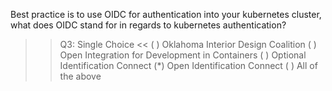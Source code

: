 Best practice is to use OIDC for authentication into your kubernetes cluster, what does OIDC stand for in regards to kubernetes authentication?

>>Q3: Single Choice <<
( ) Oklahoma Interior Design Coalition 
( ) Open Integration for Development in Containers
( ) Optional Identification Connect
(*) Open Identification Connect
( ) All of the above